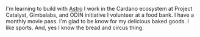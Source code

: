 I'm learning to build with [Astro](https://astro.build)
I work in the Cardano ecosystem at Project Catalyst, Gimbalabs, and ODIN initiative
I volunteer at a food bank. 
I have a monthly movie pass.
I'm glad to be know for my delicious baked goods.
I like sports.  And, yes I know the bread and circus thing.
